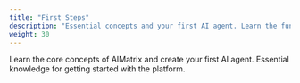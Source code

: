 ```yaml
---
title: "First Steps"
description: "Essential concepts and your first AI agent. Learn the fundamentals of AIMatrix platform."
weight: 30
---
```


Learn the core concepts of AIMatrix and create your first AI agent. Essential knowledge for getting started with the platform.